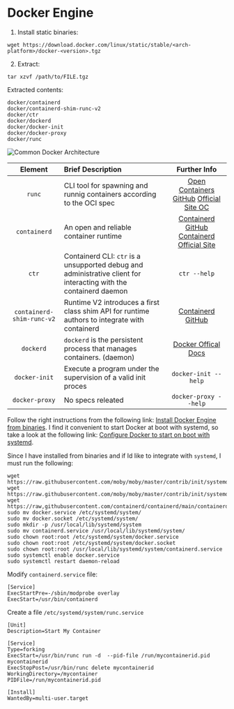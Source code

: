 # Docker Engine

1. Install static binaries:

```
wget https://download.docker.com/linux/static/stable/<arch-platform>/docker-<version>.tgz
```

2. Extract:

```
tar xzvf /path/to/FILE.tgz
```

Extracted contents:

```
docker/containerd
docker/containerd-shim-runc-v2
docker/ctr
docker/dockerd
docker/docker-init
docker/docker-proxy
docker/runc
```

![Common Docker Architecture](https://containerd.io/img/architecture.png)

| Element | Brief Description | Further Info |
| :-----: | :---------------- | :----------: |
| `runc`  | CLI tool for spawning and runnig containers according to the OCI spec | [Open Containers GitHub](https://github.com/opencontainers/runc) [Official Site OC](https://opencontainers.org) |
| `containerd` | An open and reliable container runtime | [Containerd GitHub](https://github.com/containerd/containerd) [Containerd Official Site](https://containerd.io) |
| `ctr` | Containerd CLI: `ctr` is a unsupported debug and administrative client for interacting with the containerd daemon | `ctr --help` |
| `containerd-shim-runc-v2` | Runtime V2 introduces a first class shim API for runtime authors to integrate with containerd | [Containerd GitHub](https://github.com/containerd/containerd/blob/main/core/runtime/v2/README.md) |
| `dockerd` | `dockerd` is the persistent process that manages containers. (daemon) | [Docker Offical Docs](https://docs.docker.com/references/cli/dockerd/) |
| `docker-init` | Execute a program under the supervision of a valid init proces | `docker-init --help` |
| `docker-proxy` | No specs releated | `docker-proxy --help` |

Follow the right instructions from the following link:
[Install Docker Engine from binaries](https://docs.docker.com/engine/install/binaries/).
I find it convenient to start Docker at boot with systemd, so take a look at
the following link:
[Configure Docker to start on boot with systemd](https://docs.docker.com/engine/install/linux-postinstall/).

Since I have installed from binaries and if Id like to integrate with
`systemd`, I must run the following:

```
wget https://raw.githubusercontent.com/moby/moby/master/contrib/init/systemd/docker.service
wget https://raw.githubusercontent.com/moby/moby/master/contrib/init/systemd/docker.socket
wget https://raw,githubusercontent.com/containerd/containerd/main/containerd.service
sudo mv docker.service /etc/systemd/system/
sudo mv docker.socket /etc/systemd/system/
sudo mkdir -p /usr/local/lib/systemd/system
sudo mv containerd.service /usr/local/lib/systemd/system/
sudo chown root:root /etc/systemd/system/docker.service
sudo chown root:root /etc/systemd/system/docker.socket
sudo chown root:root /usr/local/lib/systemd/system/containerd.service
sudo systemctl enable docker.service
sudo systemctl restart daemon-reload
```

Modify `containerd.service` file:

```config
[Service]
ExecStartPre=-/sbin/modprobe overlay
ExecStart=/usr/bin/containerd
```

Create a file `/etc/systemd/system/runc.service`

```config
[Unit]
Description=Start My Container

[Service]
Type=forking
ExecStart=/usr/bin/runc run -d  --pid-file /run/mycontainerid.pid mycontainerid
ExecStopPost=/usr/bin/runc delete mycontainerid
WorkingDirectory=/mycontainer
PIDFile=/run/mycontainerid.pid

[Install]
WantedBy=multi-user.target
```
